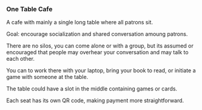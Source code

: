### One Table Cafe

A cafe with mainly a single long table where all patrons sit.

Goal: encourage socialization and shared conversation amoung patrons. 

There are no silos, you can come alone or with a group, but its assumed or encouraged that people may overhear your conversation and may talk to each other.

You can to work there with your laptop, bring your book to read, or initiate a game with someone at the table.

The table could have a slot in the middle containing games or cards.

Each seat has its own QR code, making payment more straightforward.